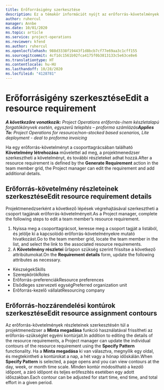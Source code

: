 ```yaml
---
title: Erőforrásigény szerkesztése
description: Ez a témakör információt nyújt az erőforrás-követelmények frissítésével kapcsolatban.
author: ruhercul
manager: Annbe
ms.date: 10/01/2020
ms.topic: article
ms.service: project-operations
ms.reviewer: kfend
ms.author: ruhercul
ms.openlocfilehash: 988d3338f19443f1d8bcb7cf77e69aa3c1cff155
ms.sourcegitcommit: 4cf1dc1561b92fca4175f0b3813133c5e63ce8e6
ms.translationtype: HT
ms.contentlocale: hu-HU
ms.lasthandoff: 10/28/2020
ms.locfileid: "4128781"
---
```

# <a name="edit-a-resource-requirement"></a><span data-ttu-id="6a3ba-103">Erőforrásigény szerkesztése</span><span class="sxs-lookup"><span data-stu-id="6a3ba-103">Edit a resource requirement</span></span>

<span data-ttu-id="6a3ba-104">_**A következőre vonatkozik:** Project Operations erőforrás-/nem készletalapú forgatókönyvek esetén, egyszerű telepítés – proforma számlázás_</span><span class="sxs-lookup"><span data-stu-id="6a3ba-104">_**Applies To:** Project Operations for resource/non-stocked based scenarios, Lite deployment - deal to proforma invoicing_</span></span>

<span data-ttu-id="6a3ba-105">Ha egy erőforrás-követelményt a csoporttagrácsában található **Követelmény létrehozása** művelettel ad meg, a projektmenedzser szerkesztheti a követelményt, és további részleteket adhat hozzá.</span><span class="sxs-lookup"><span data-stu-id="6a3ba-105">After a resource requirement is defined by the **Generate Requirement** action in the team member grid, the Project manager can edit the requirement and add additional details.</span></span>

## <a name="edit-resource-requirement-details"></a><span data-ttu-id="6a3ba-106">Erőforrás-követelmény részleteinek szerkesztése</span><span class="sxs-lookup"><span data-stu-id="6a3ba-106">Edit resource requirement details</span></span>

<span data-ttu-id="6a3ba-107">Projektmenedzserként a következő lépések végrehajtásával szerkesztheti a csoport tagjának erőforrás-követelményeit.</span><span class="sxs-lookup"><span data-stu-id="6a3ba-107">As a Project manager, complete the following steps to edit a team member’s resource requirement.</span></span>

1. <span data-ttu-id="6a3ba-108">Nyissa meg a csoporttagrácsot, keresse meg a csoport tagját a listából, és jelölje ki a kapcsolódó erőforrás-követelményekre mutató hivatkozást.</span><span class="sxs-lookup"><span data-stu-id="6a3ba-108">Go to the team member grid, locate the team member in the list, and select the link to the associated resource requirements.</span></span>
2. <span data-ttu-id="6a3ba-109">A **Követelmény részletei** űrlapon szükség szerint frissítse a következő attribútumokat.</span><span class="sxs-lookup"><span data-stu-id="6a3ba-109">On the **Requirement details** form, update the following attributes as necessary.</span></span>

- <span data-ttu-id="6a3ba-110">Készségek</span><span class="sxs-lookup"><span data-stu-id="6a3ba-110">Skills</span></span>
- <span data-ttu-id="6a3ba-111">Szerepkörök</span><span class="sxs-lookup"><span data-stu-id="6a3ba-111">Roles</span></span>
- <span data-ttu-id="6a3ba-112">Erőforrás-preferenciák</span><span class="sxs-lookup"><span data-stu-id="6a3ba-112">Resource preferences</span></span>
- <span data-ttu-id="6a3ba-113">Elsődleges szervezeti egység</span><span class="sxs-lookup"><span data-stu-id="6a3ba-113">Preferred organization unit</span></span>
- <span data-ttu-id="6a3ba-114">Erőforrás-kezelő vállalat</span><span class="sxs-lookup"><span data-stu-id="6a3ba-114">Resourcing company</span></span>

## <a name="edit-resource-assignment-contours"></a><span data-ttu-id="6a3ba-115">Erőforrás-hozzárendelési kontúrok szerkesztése</span><span class="sxs-lookup"><span data-stu-id="6a3ba-115">Edit resource assignment contours</span></span>

<span data-ttu-id="6a3ba-116">Az erőforrás-követelmények részleteinek szerkesztésén túl a projektmenedzser a **Minta megadása** funkció használatával frissítheti az erőforrás-szükséglet egyéni kontúrjait.</span><span class="sxs-lookup"><span data-stu-id="6a3ba-116">In addition to editing the details of the resource requirements, a Project manager can update the individual contours of the resource requirement using the **Specify Pattern** functionality.</span></span> <span data-ttu-id="6a3ba-117">Ha a **Minta megadása** ki van választva, megnyílik egy oldal, és megtekintheti a kontúrokat a nap, a hét vagy a hónap időskálán.</span><span class="sxs-lookup"><span data-stu-id="6a3ba-117">When **Specify Pattern** is selected, a page opens and you can view contours at the day, week, or month time scale.</span></span> <span data-ttu-id="6a3ba-118">Minden kontúr módosítható a kezdő időpont, a záró időpont és teljes erőfeszítés esetében egy adott időszakban.</span><span class="sxs-lookup"><span data-stu-id="6a3ba-118">Each contour can be adjusted for start time, end time, and total effort in a given period.</span></span>